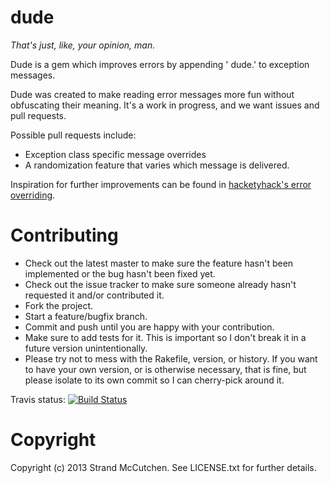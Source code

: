 dude
====

_That's just, like, your opinion, man._

Dude is a gem which improves errors by appending ' dude.' to exception messages.

Dude was created to make reading error messages more fun without obfuscating their meaning. It's a work in progress, and we want issues and pull requests.

Possible pull requests include:

  * Exception class specific message overrides
  * A randomization feature that varies which message is delivered.

Inspiration for further improvements can be found in [hacketyhack's error overriding](https://github.com/hacketyhack/hacketyhack/blob/master/lib/dev/errors.rb).

Contributing
============

  * Check out the latest master to make sure the feature hasn't been implemented or the bug hasn't been fixed yet.
  * Check out the issue tracker to make sure someone already hasn't requested it and/or contributed it.
  * Fork the project.
  * Start a feature/bugfix branch.
  * Commit and push until you are happy with your contribution.
  * Make sure to add tests for it. This is important so I don't break it in a future version unintentionally.
  * Please try not to mess with the Rakefile, version, or history. If you want to have your own version, or is otherwise necessary, that is fine, but please isolate to its own commit so I can cherry-pick around it.

Travis status: [![Build Status](https://travis-ci.org/strand/dude.png)](https://travis-ci.org/strand/dude)

Copyright
=========

Copyright (c) 2013 Strand McCutchen. See LICENSE.txt for
further details.

